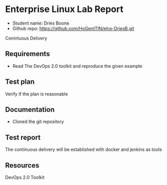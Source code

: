 # Enterprise Linux Lab Report

- Student name: Dries Boone
- Github repo: <https://github.com/HoGentTIN/elnx-DriesB.git>


Conintuous Delivery 

## Requirements

- Read The DevOps 2.0 toolkit and reproduce the given example

## Test plan

Verify if the plan is reasonable

## Documentation

- Cloned the git repository 

## Test report

The continuous delivery will be established with docker and jenkins as tools

## Resources

DevOps 2.0 Toolkit